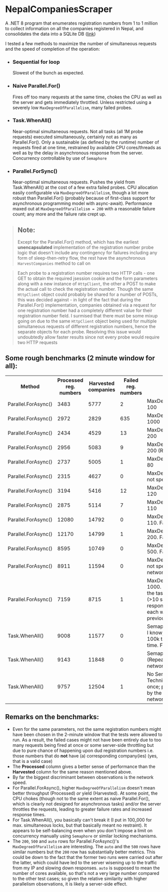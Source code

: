 # NepalCompaniesScraper

A .NET 8 program that enumerates registration numbers from 1 to 1 million to collect information on all the companies registered in Nepal, and consolidates the data into a SQLite DB ([link](https://application.ocr.gov.np/faces/CompanyDetails.jsp))

I tested a few methods to maximize the number of simultaneous requests and the speed of completion of the operation:
- ### Sequential for loop
   Slowest of the bunch as expected.
  
- ### Naive Parallel.For()
   Fires off too many requests at the same time, chokes the CPU as well as the server and gets immediately throttled. Unless restricted using a severely low `MaxDegreeOfParallelism`, many failed probes.
  
- ### Task.WhenAll()
  Near-optimal simultaneous requests. Not all tasks (all 1M probe requests) executed simultaneously, certainly not as many as Parallel.For(). Only a sustainable (as defined by the runtime) number of requests fired at one time, restrained by available CPU cores/threads as well as by the delay in asynchronous response from the server. Concurrency controllable by use of `Semaphore`
  
- ### Parallel.ForSync()
  Near-optimal simultaneous requests. Pushes the yield from Task.WhenAll() at the cost of a few extra failed probes. CPU allocation easily configurable via `MaxDegreeOfParallelism`, though a lot more robust than Parallel.For() (probably because of first-class support for asynchronous programming model with async-await). Performance maxed out at `MaxDegreeOfParallelism = 200` with a reasonable failure count; any more and the failure rate crept up.

> ## Note:
> Except for the Parallel.For() method, which has the earliest **unencapsulated** implementation of the registration number probe logic that doesn't include any contingency for failures including any form of sleep-then-retry flow, the rest have the asynchronous `HarvestCompanies` method to call on

> Each probe to a registration number requires two HTTP calls - one GET to obtain the required jsession cookie and the form parameters along with a new instance of `HttpClient`, the other a POST to make the actual call to check the registration number. Though the same `HttpClient` object could probably be shared for a number of POSTs, this was decided against - in light of the fact that during the Parallel.For() implementation, companies obtained via a request for one registration number had a completely different value for their registration number field. I surmised that there must be some mixup going on due to the same `HttpClient` object being used for multiple simultaneous requests of different registration numbers, hence the separate objects for each probe. Resolving this issue would undoubtedly allow faster results since not every probe would require two HTTP requests

## Some rough benchmarks (2 minute window for all):
<table>
  <th>Method</th>
  <th>Processed reg. numbers</th>
  <th>Harvested companies</th>
  <th>Failed reg. numbers</th>
  <th>Remarks</th>
  <tr>
    <td>Parallel.ForAsync()</td>
    <td>3483</td>
    <td>5777</td>
    <td>2</td>
    <td>MaxDegreeOfParallelism = 100</td>
  </tr>
  <tr>
    <td>Parallel.ForAsync()</td>
    <td>2972</td>
    <td>2829</td>
    <td>635</td>
    <td>MaxDegreeOfParallelism = 1000</td>
  </tr>
  <tr>
    <td>Parallel.ForAsync()</td>
    <td>2434</td>
    <td>4529</td>
    <td>13</td>
    <td>MaxDegreeOfParallelism = 200</td>
  </tr>
  <tr>
    <td>Parallel.ForAsync()</td>
    <td>2956</td>
    <td>5083</td>
    <td>9</td>
    <td>MaxDegreeOfParallelism = 200 (Repeat sample)
    </td>
  </tr>
  <tr>
    <td>Parallel.ForAsync()</td>
    <td>2737</td>
    <td>5005</td>
    <td>1</td>
    <td>MaxDegreeOfParallelism = 80</td>
  </tr>
  <tr>
    <td>Parallel.ForAsync()</td>
    <td>2315</td>
    <td>4627</td>
    <td>0</td>
    <td>MaxDegreeOfParallelism not specified (auto)</td>
  </tr>
  <tr>
    <td>Parallel.ForAsync()</td>
    <td>3194</td>
    <td>5416</td>
    <td>12</td>
    <td>MaxDegreeOfParallelism = 120</td>
  </tr>
  <tr>
    <td>Parallel.ForAsync()</td>
    <td>2875</td>
    <td>5114</td>
    <td>7</td>
    <td>MaxDegreeOfParallelism = 110</td>
  </tr>
  <tr>
    <td>Parallel.ForAsync()</td>
    <td>12080</td>
    <td>14792</td>
    <td>0</td>
    <td>MaxDegreeOfParallelism = 110. Faster network</td>
  </tr>
  <tr>
    <td>Parallel.ForAsync()</td>
    <td>12170</td>
    <td>14799</td>
    <td>1</td>
    <td>MaxDegreeOfParallelism = 200. Faster network</td>
  </tr>
  <tr>
    <td>Parallel.ForAsync()</td>
    <td>8595</td>
    <td>10749</td>
    <td>0</td>
    <td>MaxDegreeOfParallelism = 500. Faster network</td>
  </tr>
  <tr>
    <td>Parallel.ForAsync()</td>
    <td>8911</td>
    <td>11594</td>
    <td>0</td>
    <td>MaxDegreeOfParallelism not specified (auto). Faster network</td>
  </tr>
  <tr>
    <td>Parallel.ForAsync()</td>
    <td>7159</td>
    <td>8715</td>
    <td>1</td>
    <td>MaxDegreeOfParallelism = 1000. Faster network. Saw the tasks waiting long (>10 s) for the server's response for three times, each wait longer than the previous.</td>
  </tr>
  <tr>
    <td>Task.WhenAll()</td>
    <td>9008</td>
    <td>11577</td>
    <td>0</td>
    <td>SemaphoreSlim(100_000). I know, no sense in saying 100k tasks at the same time. Faster network</td>
  </tr>
  <tr>
    <td>Task.WhenAll()</td>
    <td>9143</td>
    <td>11848</td>
    <td>0</td>
    <td>SemaphoreSlim(100_000). (Repeat sample). Faster network</td>
  </tr>
  <tr>
    <td>Task.WhenAll()</td>
    <td>9757</td>
    <td>12504</td>
    <td>1</td>
    <td>No SemaphoreSlim. Technically, all tasks at once; practically, balanced by the runtime. Faster network</td>
  </tr>
</table>

## Remarks on the benchmarks:
- Even for the same parameters, not the same registration numbers might have been chosen in the 2-minute window that the tests were allowed to run. As a result, the failed cases might not have been entirely due to too many requests being fired at once or some server-side throttling but due to pure chance of happening upon dud registration numbers i.e. those numbers that do **not** have (a) corresponding company(ies) (yes, that is a valid case)
- The **Processed** column gives a better sense of performance than the **Harvested** column for the same reason mentioned above.
- By far the biggest discriminant between observations is the network speed.
- For Parallel.ForAsync(), higher `MaxDegreeOfParallelism` doesn't mean better throughput (Processed) _or_ yield (Harvested). At some point, the CPU chokes (though not to the same extent as naive Parallel.For(), which is clearly not designed for asynchronous tasks) and/or the server throttles the requests, leading to greater failure rates and increased response times.
- For Task.WhenAll(), you basically can't break it (I put in 100_000 for max. simultaneous locks, but that basically meant no restraint). It appears to be self-balancing even when you don't impose a limit on concurrency manually using `Semaphore` or similar locking mechanisms.
- The `200`, `500` and `auto` rows for Parallel.ForAsync()'s `MaxDegreeOfParallelism` are interesting. The `auto` and the `500` rows have similar numbers but the `200` row has substantially better metrics. This could be down to the fact that the former two runs were carried out after the latter, which could have led to the server wisening up to the traffic from my IP and slowing down responses. `auto` is supposed to mean the number of cores available, so that's not a very large number compared to the other test cases; so given the relative similarity with higher parallelism observations, it is likely a server-side effect.

